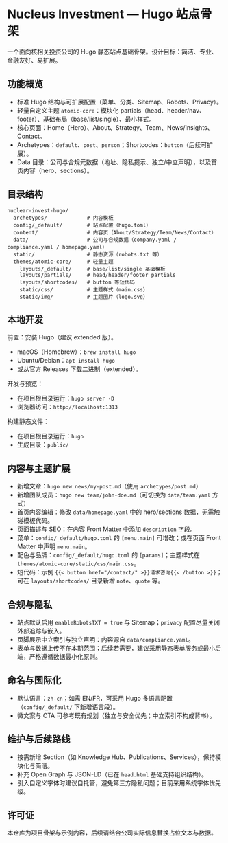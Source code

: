 # Nucleus Investment — Hugo 站点骨架

一个面向核相关投资公司的 Hugo 静态站点基础骨架。设计目标：简洁、专业、金融友好、易扩展。

## 功能概览
- 标准 Hugo 结构与可扩展配置（菜单、分类、Sitemap、Robots、Privacy）。
- 轻量自定义主题 `atomic-core`：模块化 partials（head、header/nav、footer）、基础布局（base/list/single）、最小样式。
- 核心页面：Home（Hero）、About、Strategy、Team、News/Insights、Contact。
- Archetypes：`default`、`post`、`person`；Shortcodes：`button`（后续可扩展）。
- Data 目录：公司与合规元数据（地址、隐私提示、独立/中立声明），以及首页内容（hero、sections）。

## 目录结构
```
nuclear-invest-hugo/
  archetypes/             # 内容模板
  config/_default/        # 站点配置（hugo.toml）
  content/                # 内容页（About/Strategy/Team/News/Contact）
  data/                   # 公司与合规数据（company.yaml / compliance.yaml / homepage.yaml）
  static/                 # 静态资源（robots.txt 等）
  themes/atomic-core/     # 轻量主题
    layouts/_default/     # base/list/single 基础模板
    layouts/partials/     # head/header/footer partials
    layouts/shortcodes/   # button 等短代码
    static/css/           # 主题样式（main.css）
    static/img/           # 主题图片（logo.svg）
```

## 本地开发
前置：安装 Hugo（建议 extended 版）。
- macOS（Homebrew）：`brew install hugo`
- Ubuntu/Debian：`apt install hugo`
- 或从官方 Releases 下载二进制（extended）。

开发与预览：
- 在项目根目录运行：`hugo server -D`
- 浏览器访问：`http://localhost:1313`

构建静态文件：
- 在项目根目录运行：`hugo`
- 生成目录：`public/`

## 内容与主题扩展
- 新增文章：`hugo new news/my-post.md`（使用 `archetypes/post.md`）
- 新增团队成员：`hugo new team/john-doe.md`（可切换为 `data/team.yaml` 方式）
- 首页内容编辑：修改 `data/homepage.yaml` 中的 hero/sections 数据，无需触碰模板代码。
- 页面描述与 SEO：在内容 Front Matter 中添加 `description` 字段。
- 菜单：`config/_default/hugo.toml` 的 `[menu.main]` 可增改；或在页面 Front Matter 中声明 `menu.main`。
- 配色与品牌：`config/_default/hugo.toml` 的 `[params]`；主题样式在 `themes/atomic-core/static/css/main.css`。
- 短代码：示例 `{{< button href="/contact/" >}}请求咨询{{< /button >}}`；可在 `layouts/shortcodes/` 目录新增 `note`、`quote` 等。

## 合规与隐私
- 站点默认启用 `enableRobotsTXT = true` 与 Sitemap；`privacy` 配置尽量关闭外部追踪与嵌入。
- 页脚展示中立索引与独立声明：内容源自 `data/compliance.yaml`。
- 表单与数据上传不在本期范围；后续若需要，建议采用静态表单服务或最小后端，严格遵循数据最小化原则。

## 命名与国际化
- 默认语言：`zh-cn`；如需 EN/FR，可采用 Hugo 多语言配置（`config/_default/` 下新增语言段）。
- 微文案与 CTA 可参考既有规划（独立与安全优先；中立索引不构成背书）。

## 维护与后续路线
- 按需新增 Section（如 Knowledge Hub、Publications、Services），保持模块化与简洁。
- 补充 Open Graph 与 JSON-LD（已在 `head.html` 基础支持组织结构）。
- 引入自定义字体时建议自托管，避免第三方隐私问题；目前采用系统字体优先级。

## 许可证
本仓库为项目骨架与示例内容，后续请结合公司实际信息替换占位文本与数据。
